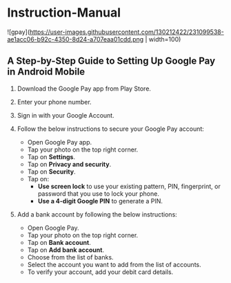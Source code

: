 # Instruction-Manual
![gpay](https://user-images.githubusercontent.com/130212422/231099538-ae1acc06-b92c-4350-8d24-a707eaa01cdd.png | width=100)

## A Step-by-Step Guide to Setting Up Google Pay in Android Mobile
1. Download the Google Pay app from Play Store.
2. Enter your phone number.
3. Sign in with your Google Account.
4. Follow the below instructions to secure your Google Pay account:
   - Open Google Pay app. 
   - Tap your photo on the top right corner.
   - Tap on **Settings**.
   - Tap on **Privacy and security**.
   - Tap on **Security**.
   - Tap on:
      - **Use screen lock** to use your existing pattern, PIN, fingerprint, or password that you use to lock your phone.
      - **Use a 4-digit Google PIN** to generate a PIN.

6. Add a bank account by following the below instructions:
   - Open Google Pay.
   - Tap your photo on the top right corner.
   - Tap on **Bank account**.
   - Tap on **Add bank account**.
   - Choose from the list of banks.
   - Select the account you want to add from the list of accounts.
   - To verify your account, add your debit card details.

